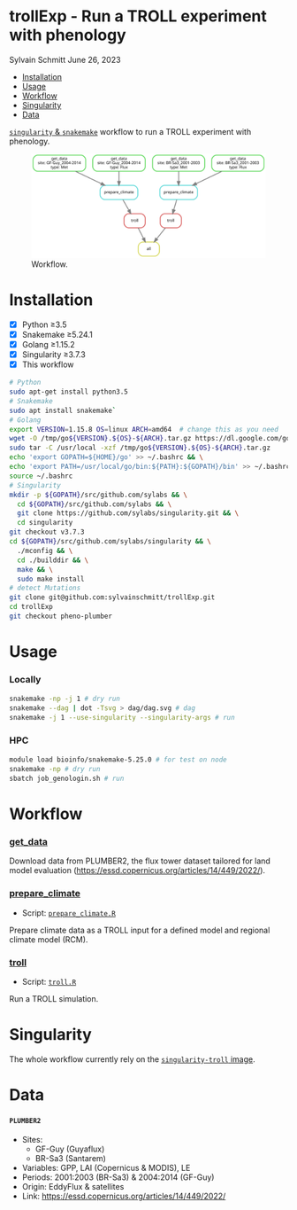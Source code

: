 trollExp - Run a TROLL experiment with phenology
================
Sylvain Schmitt
June 26, 2023

- [Installation](#installation)
- [Usage](#usage)
- [Workflow](#workflow)
- [Singularity](#singularity)
- [Data](#data)

[`singularity` &
`snakemake`](https://github.com/sylvainschmitt/snakemake_singularity)
workflow to run a TROLL experiment with phenology.

<figure>
<img src="dag/dag.svg" alt="Workflow." />
<figcaption aria-hidden="true">Workflow.</figcaption>
</figure>

# Installation

- [x] Python ≥3.5
- [x] Snakemake ≥5.24.1
- [x] Golang ≥1.15.2
- [x] Singularity ≥3.7.3
- [x] This workflow

``` bash
# Python
sudo apt-get install python3.5
# Snakemake
sudo apt install snakemake`
# Golang
export VERSION=1.15.8 OS=linux ARCH=amd64  # change this as you need
wget -O /tmp/go${VERSION}.${OS}-${ARCH}.tar.gz https://dl.google.com/go/go${VERSION}.${OS}-${ARCH}.tar.gz && \
sudo tar -C /usr/local -xzf /tmp/go${VERSION}.${OS}-${ARCH}.tar.gz
echo 'export GOPATH=${HOME}/go' >> ~/.bashrc && \
echo 'export PATH=/usr/local/go/bin:${PATH}:${GOPATH}/bin' >> ~/.bashrc && \
source ~/.bashrc
# Singularity
mkdir -p ${GOPATH}/src/github.com/sylabs && \
  cd ${GOPATH}/src/github.com/sylabs && \
  git clone https://github.com/sylabs/singularity.git && \
  cd singularity
git checkout v3.7.3
cd ${GOPATH}/src/github.com/sylabs/singularity && \
  ./mconfig && \
  cd ./builddir && \
  make && \
  sudo make install
# detect Mutations
git clone git@github.com:sylvainschmitt/trollExp.git
cd trollExp
git checkout pheno-plumber
```

# Usage

### Locally

``` bash
snakemake -np -j 1 # dry run
snakemake --dag | dot -Tsvg > dag/dag.svg # dag
snakemake -j 1 --use-singularity --singularity-args # run
```

### HPC

``` bash
module load bioinfo/snakemake-5.25.0 # for test on node
snakemake -np # dry run
sbatch job_genologin.sh # run
```

# Workflow

### [get_data](https://github.com/sylvainschmitt/trollExp/blob/pheno-plumber/rules/get_fluxes.py)

Download data from PLUMBER2, the flux tower dataset tailored for land
model evaluation (<https://essd.copernicus.org/articles/14/449/2022/>).

### [prepare_climate](https://github.com/sylvainschmitt/trollExp/blob/pheno-plumber/rules/prepare_climate.py)

- Script:
  [`prepare_climate.R`](https://github.com/sylvainschmitt/trollExp/blob/pheno-plumber/scripts/prepare_climate.R)

Prepare climate data as a TROLL input for a defined model and regional
climate model (RCM).

### [troll](https://github.com/sylvainschmitt/trollExp/blob/pheno-plumber/rules/troll.py)

- Script:
  [`troll.R`](https://github.com/sylvainschmitt/trollExp/blob/pheno-plumber/scripts/troll.R)

Run a TROLL simulation.

# Singularity

The whole workflow currently rely on the [`singularity-troll`
image](https://github.com/sylvainschmitt/singularity-troll).

# Data

#### **`PLUMBER2`**

- Sites:
  - GF-Guy (Guyaflux)
  - BR-Sa3 (Santarem)
- Variables: GPP, LAI (Copernicus & MODIS), LE
- Periods: 2001:2003 (BR-Sa3) & 2004:2014 (GF-Guy)
- Origin: EddyFlux & satellites
- Link: <https://essd.copernicus.org/articles/14/449/2022/>
